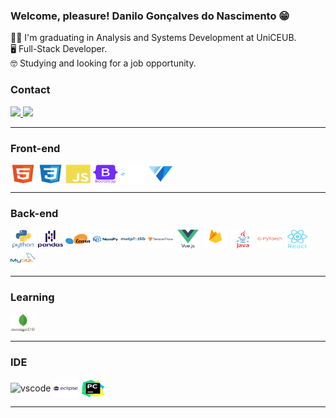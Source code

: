 ### Welcome, pleasure! Danilo Gonçalves do Nascimento 😁


:student: I'm graduating in Analysis and Systems Development at UniCEUB. <br>
:desktop_computer: Full-Stack Developer. <br>
:nerd_face: Studying and looking for a job opportunity. <br>
<h3> Contact </h3>
<a href = "mailto:dgndanilo@gmail.com">
    <img src="https://img.shields.io/badge/Gmail-FBBC05?style=for-the-badge&logo=google&logoColor=white " target="_blank">
</a>

<a href="https://www.linkedin.com/in/danilogonçalvesn" target="_blank">
    <img src="https://img.shields.io/badge/-LinkedIn-%230077B5?style=for-the-badge&logo=linkedin&logoColor=white" target="_blank">
</a>
<hr>

<h3> Front-end </h3>
  <div>
    <img align="center" alt="HTML" height="30" width="40" src="https://raw.githubusercontent.com/devicons/devicon/master/icons/html5/html5-original.svg">
    <img align="center" alt="CSS" height="30" width="40" src="https://raw.githubusercontent.com/devicons/devicon/master/icons/css3/css3-original.svg">  
    <img align="center" alt="Js" height="30" width="40" src="https://raw.githubusercontent.com/devicons/devicon/master/icons/javascript/javascript-plain.svg">  
    <img align="center" alt="bootstrp" height="30" width="40" src="https://raw.githubusercontent.com/devicons/devicon/9f4f5cdb393299a81125eb5127929ea7bfe42889/icons/bootstrap/bootstrap-plain-wordmark.svg">
    <img align="center" alt="tailwindcss" height="30" width="40" src="https://raw.githubusercontent.com/devicons/devicon/master/icons/tailwindcss/tailwindcss-original-wordmark.svg">
    <img align="center" alt="vuetify" height="30" width="40" src="https://raw.githubusercontent.com/devicons/devicon/master/icons/vuetify/vuetify-original.svg">
  </div>

<hr>

<h3> Back-end </h3>
<div>
    <img align="center" alt="python" height="30" width="40" src="https://raw.githubusercontent.com/devicons/devicon/master/icons/python/python-original-wordmark.svg">
    <img align="center" alt="pandas" height="30" width="40" src="https://raw.githubusercontent.com/devicons/devicon/master/icons/pandas/pandas-original-wordmark.svg">
    <img align="center" alt="scikitlearn" height="30" width="40" src="https://raw.githubusercontent.com/devicons/devicon/master/icons/scikitlearn/scikitlearn-original.svg">
    <img align="center" alt="numpy" height="30" width="40" src="https://raw.githubusercontent.com/devicons/devicon/master/icons/numpy/numpy-original-wordmark.svg">
    <img align="center" alt="matplotlib" height="30" width="40" src="https://raw.githubusercontent.com/devicons/devicon/master/icons/matplotlib/matplotlib-original-wordmark.svg">
    <img align="center" alt="tensorflow" height="30" width="40" src="https://raw.githubusercontent.com/devicons/devicon/master/icons/tensorflow/tensorflow-original-wordmark.svg">
    <img align="center" alt="vuejs" height="30" width="40" src="https://raw.githubusercontent.com/devicons/devicon/master/icons/vuejs/vuejs-original-wordmark.svg">
    <img align="center" alt="firebase" height="30" width="40" src="https://raw.githubusercontent.com/devicons/devicon/ca28c779441053191ff11710fe24a9e6c23690d6/icons/firebase/firebase-original-wordmark.svg">
    <img align="center" alt="java" height="30" width="40" src="https://raw.githubusercontent.com/devicons/devicon/ca28c779441053191ff11710fe24a9e6c23690d6/icons/java/java-original-wordmark.svg">
    <img align="center" alt="pytorch" height="30" width="40" src="https://raw.githubusercontent.com/devicons/devicon/ca28c779441053191ff11710fe24a9e6c23690d6/icons/pytorch/pytorch-plain-wordmark.svg">
    <img align="center" alt="react" height="30" width="40" src="https://raw.githubusercontent.com/devicons/devicon/ca28c779441053191ff11710fe24a9e6c23690d6/icons/react/react-original-wordmark.svg">  
    <img align="center" alt="mysql" height="30" width="40" src="https://raw.githubusercontent.com/devicons/devicon/ca28c779441053191ff11710fe24a9e6c23690d6/icons/mysql/mysql-original-wordmark.svg">  
</div>

<hr>
<h3> Learning </h3>
  <div>
      <img align="center" alt="mongodb" height="30" width="40" src="https://raw.githubusercontent.com/devicons/devicon/ca28c779441053191ff11710fe24a9e6c23690d6/icons/mongodb/mongodb-original-wordmark.svg"> 
  </div>

<hr>
<h3> IDE </h3>
  <img align="center" alt="vscode" height="30" width="40" src="https://cdn.jsdelivr.net/gh/devicons/devicon/icons/vscode/vscode-original.svg">
  <img align="center" alt="eclipse" height="30" width="40" src="https://raw.githubusercontent.com/devicons/devicon/ca28c779441053191ff11710fe24a9e6c23690d6/icons/eclipse/eclipse-original-wordmark.svg">
  <img align="center" alt="pycharm" height="30" width="40" src="https://raw.githubusercontent.com/devicons/devicon/ca28c779441053191ff11710fe24a9e6c23690d6/icons/pycharm/pycharm-original.svg">
<hr>
